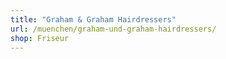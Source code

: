 ```yaml
---
title: "Graham & Graham Hairdressers"
url: /muenchen/graham-und-graham-hairdressers/
shop: Friseur
---
```

